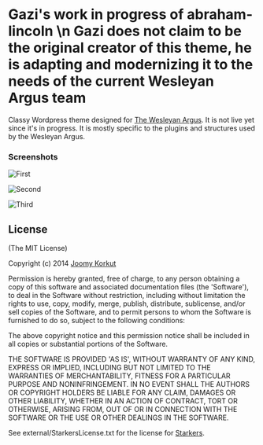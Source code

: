 Gazi's work in progress of abraham-lincoln \n
Gazi does not claim to be the original creator of this theme, he is adapting and modernizing it to the needs of the current Wesleyan Argus team
===============

Classy Wordpress theme designed for [The Wesleyan Argus](http://wesleyanargus.com). It is not live yet since it's in progress. It is mostly specific to the plugins and structures used by the Wesleyan Argus.

### Screenshots

![First](http://i.imgur.com/rW0TXgy.png)

![Second](http://i.imgur.com/qyQqmeJ.png)

![Third](http://i.imgur.com/bXEVboq.png)

## License

(The MIT License)

Copyright (c) 2014 [Joomy Korkut](http://cattheory.com)

Permission is hereby granted, free of charge, to any person obtaining
a copy of this software and associated documentation files (the
'Software'), to deal in the Software without restriction, including
without limitation the rights to use, copy, modify, merge, publish,
distribute, sublicense, and/or sell copies of the Software, and to
permit persons to whom the Software is furnished to do so, subject to
the following conditions:

The above copyright notice and this permission notice shall be
included in all copies or substantial portions of the Software.

THE SOFTWARE IS PROVIDED 'AS IS', WITHOUT WARRANTY OF ANY KIND,
EXPRESS OR IMPLIED, INCLUDING BUT NOT LIMITED TO THE WARRANTIES OF
MERCHANTABILITY, FITNESS FOR A PARTICULAR PURPOSE AND NONINFRINGEMENT.
IN NO EVENT SHALL THE AUTHORS OR COPYRIGHT HOLDERS BE LIABLE FOR ANY
CLAIM, DAMAGES OR OTHER LIABILITY, WHETHER IN AN ACTION OF CONTRACT,
TORT OR OTHERWISE, ARISING FROM, OUT OF OR IN CONNECTION WITH THE
SOFTWARE OR THE USE OR OTHER DEALINGS IN THE SOFTWARE.

See external/StarkersLicense.txt for the license for [Starkers](http://github.com/viewportindustries/starkers).
